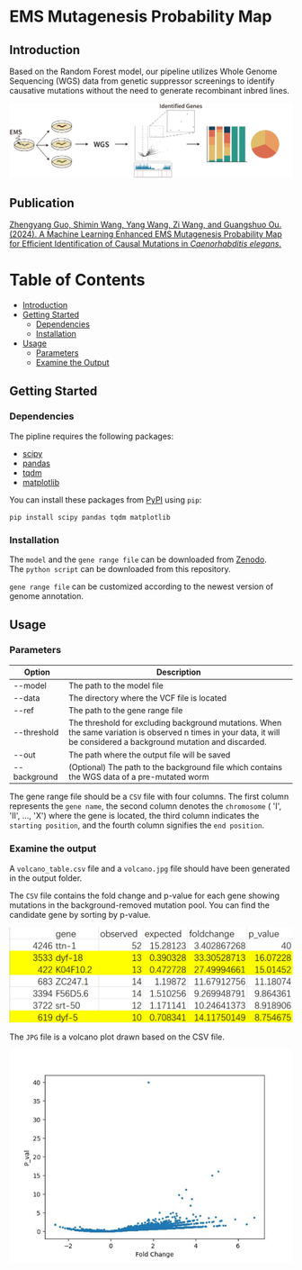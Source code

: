 
# EMS Mutagenesis Probability Map

## Introduction

Based on the Random Forest model, our pipeline utilizes Whole Genome Sequencing (WGS) data from genetic suppressor screenings to identify causative mutations without the need to generate recombinant inbred lines.

![image](Figure5A.png)

## Publication

[Zhengyang Guo, Shimin Wang, Yang Wang, Zi Wang, and Guangshuo Ou. (2024). A Machine Learning Enhanced EMS Mutagenesis Probability Map for Efficient Identification of Causal Mutations in _Caenorhabditis elegans_.](https://www.biorxiv.org/content/10.1101/2024.02.15.580605v1)

# Table of Contents

- [Introduction](#ems-mutagenesis-probability-map)
- [Getting Started](#getting-started)
  - [Dependencies](#dependencies)
  - [Installation](#installation)
- [Usage](#usage)
  - [Parameters](#parameters)
  - [Examine the Output](#examine-the-output)

## Getting Started

### Dependencies

The pipline requires the following packages:

- [scipy](https://scipy.org/)
- [pandas](https://pandas.pydata.org/)
- [tqdm](https://github.com/tqdm/tqdm)
- [matplotlib](https://matplotlib.org/)

You can install these packages from [PyPI](https://pypi.python.org/pypi/multiqc/)
using `pip`:

```
pip install scipy pandas tqdm matplotlib
```

### Installation

The `model` and the `gene range file` can be downloaded from [Zenodo](https://zenodo.org/records/12744471).   
The `python script` can be downloaded from this repository.

`gene range file` can be customized according to the newest version of genome annotation. 

## Usage

### Parameters

| Option     | Description                                                                                                                                                            |
| ------------- |------------------------------------------------------------------------------------------------------------------------------------------------------------------------|
| --model       | The path to the model file                                                                                                                                             |
| --data        | The directory where the VCF file is located                                                                                                                            |
| --ref        | The path to the gene range file                                                                                                                                        |
| --threshold   | The threshold for excluding background mutations. When the same variation is observed n times in your data, it will be considered a background mutation and discarded. |
| --out    | The path where the output file will be saved                                                                                                                           |
| --background  | (Optional) The path to the background file which contains the WGS data of a pre-mutated worm                                                                           |

The gene range file should be a `CSV` file with four columns. The first column represents the `gene name`, the second column denotes the `chromosome` ( 'I', 'II', ..., 'X') where the gene is located, the third column indicates the `starting position`, and the fourth column signifies the `end position`.

### Examine the output

A `volcano_table.csv` file and a `volcano.jpg` file should have been generated in the output folder. 

The `CSV` file contains the fold change and p-value for each gene showing mutations in the background-removed mutation pool. You can find the candidate gene by sorting by p-value. 

![image](csv_example.jpg)

The `JPG` file is a volcano plot drawn based on the CSV file.

![image](volcano.jpg)